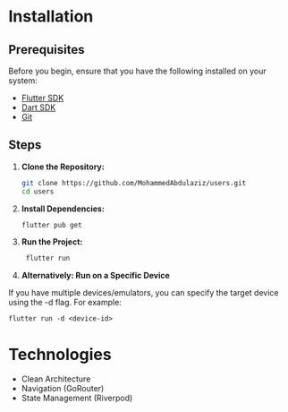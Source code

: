 # Installation

## Prerequisites

Before you begin, ensure that you have the following installed on your system:

-   [Flutter SDK](https://flutter.dev/docs/get-started/install)
-   [Dart SDK](https://dart.dev/get-dart)
-   [Git](https://git-scm.com/)

## Steps

1. **Clone the Repository:**

    ```bash
    git clone https://github.com/MohammedAbdulaziz/users.git
    cd users

    ```

2. **Install Dependencies:**

    ```bash
    flutter pub get
    ```

3. **Run the Project:**

    ```bash
     flutter run
    ```

4. **Alternatively: Run on a Specific Device**

If you have multiple devices/emulators, you can specify the target device using the -d flag. For example:

```
flutter run -d <device-id>
```

# Technologies

-   Clean Architecture
-   Navigation (GoRouter)
-   State Management (Riverpod)
